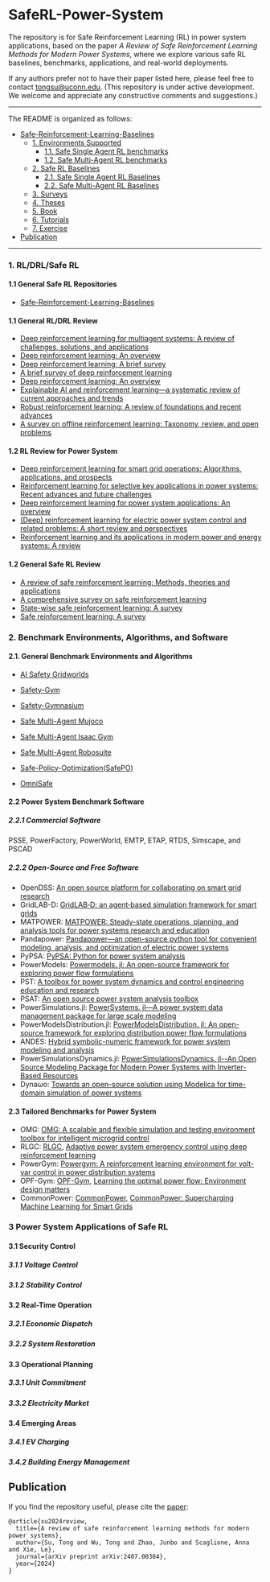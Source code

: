 # SafeRL-Power-System
The repository is for Safe Reinforcement Learning (RL) in power system applications, based on the paper *A Review of Safe Reinforcement Learning Methods for Modern Power Systems*, where we explore various safe RL baselines, benchmarks, applications, and real-world deployments. 

If any authors prefer not to have their paper listed here, please feel free to contact [tongsu@uconn.edu](mailto:tongsu@uconn.edu). (This repository is under active development. We welcome and appreciate any constructive comments and suggestions.)

***

The README is organized as follows:

- [Safe-Reinforcement-Learning-Baselines](#safe-reinforcement-learning-baselines)
  * [1. Environments Supported](#1-environments-supported)
    + [1.1. Safe Single Agent RL benchmarks](#11-safe-single-agent-rl-benchmarks)
    + [1.2. Safe Multi-Agent RL benchmarks](#12-safe-multi-agent-rl-benchmarks)
  * [2. Safe RL Baselines](#2-safe-rl-baselines)
    + [2.1. Safe Single Agent RL Baselines](#21-safe-single-agent-rl-baselines)
    + [2.2. Safe Multi-Agent RL Baselines](#22-safe-multi-agent-rl-baselines)
  * [3. Surveys](#3-surveys)
  * [4. Theses](#4-theses)
  * [5. Book](#5-book)
  * [6. Tutorials](#6-tutorials)
  * [7. Exercise](#7-exercise)
- [Publication](#publication)

***

### 1. RL/DRL/Safe RL

#### 1.1 General Safe RL Repositories

- [Safe-Reinforcement-Learning-Baselines](https://github.com/chauncygu/Safe-Reinforcement-Learning-Baselines)

#### 1.1 General RL/DRL Review

- [Deep reinforcement learning for multiagent systems: A review of challenges, solutions, and applications](https://ieeexplore.ieee.org/abstract/document/9043893/?casa_token=MUfVRZZDuqMAAAAA:nYToDbcPxdRl1zZEsuMr-d0PhskJ8zJzN-KZtcX8kXjDsZtfxs4VNABxTuWgg5eg-mFmvf3vqQ)
- [Deep reinforcement learning: An overview](https://arxiv.org/abs/1701.07274)
- [Deep reinforcement learning: A brief survey](https://ieeexplore.ieee.org/abstract/document/8103164/?casa_token=cH1P9RseroQAAAAA:-NvJvaH0O43AVtFw0QRwRoV_G7U7HAXsvmOikxDibZk9v4NRagTTfJUhodO-Js4lJZN0X8hjXg)
- [A brief survey of deep reinforcement learning](https://arxiv.org/abs/1708.05866)
- [Deep reinforcement learning: An overview](https://link.springer.com/chapter/10.1007/978-3-319-56991-8_32)
- [Explainable AI and reinforcement learning—a systematic review of current approaches and trends](https://www.frontiersin.org/articles/10.3389/frai.2021.550030/full)
- [Robust reinforcement learning: A review of foundations and recent advances](https://www.mdpi.com/2504-4990/4/1/13)
- [A survey on offline reinforcement learning: Taxonomy, review, and open problems](https://ieeexplore.ieee.org/abstract/document/10078377/)

#### 1.2 RL Review for Power System

- [Deep reinforcement learning for smart grid operations: Algorithms, applications, and prospects](https://ieeexplore.ieee.org/abstract/document/10241311/?casa_token=HZkAHAVjhS4AAAAA:HJDUP9G8e9Fq41siTq7jr4vIME3zlpF9CZ-rAqPs3NEZGp1chby59zoyPsS4VlLmrt3SDLKzcg)
- [Reinforcement learning for selective key applications in power systems: Recent advances and future challenges](https://ieeexplore.ieee.org/abstract/document/9721402/?casa_token=qvowa2ac1jUAAAAA:z6MXCDEOftlwoA0au4x1vE0vlR7hQASgC8wnCnqijfq44XiKeVbWuJRAPaIGNQWRodw08JJhZg)
- [Deep reinforcement learning for power system applications: An overview](https://ieeexplore.ieee.org/abstract/document/8859593/)
- [(Deep) reinforcement learning for electric power system control and related problems: A short review and perspectives](https://www.sciencedirect.com/science/article/pii/S1367578819301014)
- [Reinforcement learning and its applications in modern power and energy systems: A review](https://ieeexplore.ieee.org/abstract/document/9275593/)

#### 1.2 General Safe RL Review

- [A review of safe reinforcement learning: Methods, theories and applications](https://ieeexplore.ieee.org/abstract/document/10675394/?casa_token=Q9b8DqdGIAQAAAAA:SsfuqUQFEdVttZf65gOfzM77lwbN9siTrafeEl9HhFdKB32kmNgQmfMtWL4QUPkdBauocSRwjA)
- [A comprehensive survey on safe reinforcement learning](https://www.jmlr.org/papers/volume16/garcia15a/garcia15a.pdf)
- [State-wise safe reinforcement learning: A survey](https://arxiv.org/abs/2302.03122)
- [Safe reinforcement learning: A survey](http://www.aas.net.cn/article/doi/10.16383/j.aas.c220631)

### 2. Benchmark Environments, Algorithms, and Software

#### 2.1. General Benchmark Environments and Algorithms

- [AI Safety Gridworlds](https://github.com/deepmind/ai-safety-gridworlds)
- [Safety-Gym](https://github.com/openai/safety-gym)
- [Safety-Gymnasium](https://github.com/PKU-Alignment/safety-gymnasium)

- [Safe Multi-Agent Mujoco](https://github.com/chauncygu/Safe-Multi-Agent-Mujoco)
- [Safe Multi-Agent Isaac Gym](https://github.com/chauncygu/Safe-Multi-Agent-Isaac-Gym)
- [Safe Multi-Agent Robosuite](https://github.com/chauncygu/Safe-Multi-Agent-Robosuite)
- [Safe-Policy-Optimization(SafePO)](https://github.com/PKU-Alignment/Safe-Policy-Optimization)
- [OmniSafe](https://github.com/PKU-Alignment/omnisafe)

#### 2.2 Power System Benchmark Software

##### 2.2.1 Commercial Software

PSSE, PowerFactory, PowerWorld, EMTP, ETAP, RTDS, Simscape, and PSCAD

##### 2.2.2 Open-Source and Free Software

- OpenDSS: [An open source platform for collaborating on smart grid research](https://ieeexplore.ieee.org/abstract/document/6039829/)
- GridLAB-D: [GridLAB‐D: an agent‐based simulation framework for smart grids](https://onlinelibrary.wiley.com/doi/abs/10.1155/2014/492320)
- MATPOWER: [MATPOWER: Steady-state operations, planning, and analysis tools for power systems research and education](https://ieeexplore.ieee.org/abstract/document/5491276/?casa_token=bIrTPAgUO_cAAAAA:bKA5si00XcOPxfttZKlAqqxdD0ElFaX0vkNFJnYJ8DEnVejU0rtf5iQg2tJBCDZIt4pjHre5pQ)
- Pandapower: [Pandapower—an open-source python tool for convenient modeling, analysis, and optimization of electric power systems](https://ieeexplore.ieee.org/abstract/document/8344496/?casa_token=aftkjfBp4tgAAAAA:0sjrceRyDQC-Q71GWl44MJlTN44YbSfUzXo4j1D5VNLdkIf3WjsoQ8EiNcgYB8osUEaOzdBxAQ)
- PyPSA: [PyPSA: Python for power system analysis](https://arxiv.org/abs/1707.09913)
- PowerModels: [Powermodels. jl: An open-source framework for exploring power flow formulations](https://ieeexplore.ieee.org/abstract/document/8442948/?casa_token=qdWK1uJN4q8AAAAA:CiqLt6HF3T0C33gm1w3eQgCY4q57P-BsWIshBsk7xLeYkoVtMtb1qRGYvCtMAzk5Je8-zGvWXA)
- PST: [A toolbox for power system dynamics and control engineering education and research](https://ieeexplore.ieee.org/abstract/document/207380/?casa_token=K8sL3ZOTVzAAAAAA:EGDFZaVmpuRHe4NimGnUerFpOnBMWoQzs1HsttRJmXaymJsDXmJi-dVHtkhiYCrpcdVf_tE3xw)
- PSAT: [An open source power system analysis toolbox](https://ieeexplore.ieee.org/abstract/document/1490569/?casa_token=q8slDw_b5LcAAAAA:FuVgexHv3Udh9MKmOT7Z2n5RHQo0mm_M1NHI3366Xlc0sYvKqiO_eHdy8ZJbnqZO-Olhvm9SzQ)
- PowerSimulations.jl: [PowerSystems. jl—A power system data management package for large scale modeling](https://www.sciencedirect.com/science/article/pii/S2352711021000765)
- PowerModelsDistribution.jl: [PowerModelsDistribution. jl: An open-source framework for exploring distribution power flow formulations](https://www.sciencedirect.com/science/article/pii/S0378779620304673)
- ANDES: [Hybrid symbolic-numeric framework for power system modeling and analysis](https://ieeexplore.ieee.org/abstract/document/9169830/?casa_token=nRHVqqx1u4AAAAAA:7GgeMu3A5-dV1rve_CGQmEQD9UZ9d0-d0Mq5dnEeR68lu0_Y0tP3HU070NBkXPP3_NLA4VCNhg)
- PowerSimulationsDynamics.jl: [PowerSimulationsDynamics. jl--An Open Source Modeling Package for Modern Power Systems with Inverter-Based Resources](https://arxiv.org/abs/2308.02921)
- Dyna$\omega$o: [Towards an open-source solution using Modelica for time-domain simulation of power systems](https://ieeexplore.ieee.org/abstract/document/8571872/?casa_token=uqtVkIPWN_8AAAAA:HDaSKMco_AhA5ttrBxiqTNRG8_kIJInOFQsgZ-DOJcffV4YUCW5b1VJDXlnJNJ2IrK4zazKdaw)

#### 2.3 Tailored Benchmarks for Power System

- OMG: [OMG: A scalable and flexible simulation and testing environment toolbox for intelligent microgrid control](https://joss.theoj.org/papers/10.21105/joss.02435.pdf)
- RLGC: [RLGC](https://github.com/RLGC-Project/RLGC), [Adaptive power system emergency control using deep reinforcement learning](https://ieeexplore.ieee.org/abstract/document/8787888/?casa_token=N1wqcnPRslEAAAAA:DTCT5V8fVXD84c3Oo5qE46JSiEPNZoUWStYyWpQnaYw4Tr7MjPnfdvbVPQcOcUj6swvNiQYobg)
- PowerGym: [Powergym: A reinforcement learning environment for volt-var control in power distribution systems](https://proceedings.mlr.press/v168/fan22a.html)
- OPF-Gym: [OPF-Gym](https://github.com/Digitalized-Energy-Systems/opfgym), [Learning the optimal power flow: Environment design matters](https://www.sciencedirect.com/science/article/pii/S2666546824000764)
- CommonPower: [CommonPower](https://github.com/TUMcps/commonpower), [CommonPower: Supercharging Machine Learning for Smart Grids](https://ui.adsabs.harvard.edu/abs/2024arXiv240603231E/abstract)

### 3 Power System Applications of Safe RL

#### 3.1 Security Control



##### 3.1.1 Voltage Control



##### 3.1.2 Stability Control



#### 3.2 Real-Time Operation



##### 3.2.1 Economic Dispatch





##### 3.2.2 System Restoration





#### 3.3 Operational Planning

##### 3.3.1 Unit Commitment



##### 3.3.2 Electricity Market





#### 3.4 Emerging Areas

##### 3.4.1 EV Charging





##### 3.4.2 Building Energy Management







## Publication

If you find the repository useful, please cite the [paper](https://arxiv.org/abs/2205.10330):

```
@article{su2024review,
  title={A review of safe reinforcement learning methods for modern power systems},
  author={Su, Tong and Wu, Tong and Zhao, Junbo and Scaglione, Anna and Xie, Le},
  journal={arXiv preprint arXiv:2407.00304},
  year={2024}
}
```

